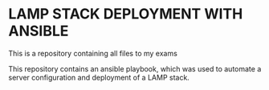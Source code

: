 <h1>LAMP STACK DEPLOYMENT WITH ANSIBLE</h1>

<P> This is a repository containing all files to my exams </p>
<p> This repository contains an ansible playbook, which was used to automate a server configuration and deployment of a LAMP stack. </p>

